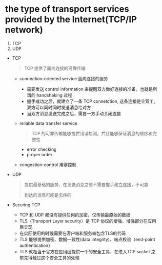# the type of transport services provided by the Internet(TCP/IP network)
1. TCP
2. UDP

- TCP

  > TCP 提供了面向连接的可靠传输

  - connection-oriented service 面向连接的服务

    - 需要发送 control information 来提醒双方做好连接的准备，也就是所谓的 handshaking 过程
    - 握手成功之后，就建立了一条 TCP connetction, 这条连接是全双工，双方可以同时同时发送消息给对方
    - 当双方消息发送完成之后，需要一方手动关闭连接

  - reliable data transfer service

    > TCP 的可靠传输能够提供错误检测，并且能够保证消息的顺序和完整性

    - error checking
    - proper order

  - congestion-control 用塞控制

- UDP

  > 提供最基础的服务，在发送消息之前不需要握手建立连接，不可靠
  >
  > 到达的消息可能是无序的

- Securing TCP

  - TCP 和 UDP 都没有提供任何的加密，仅传输最原始的数据
  - TLS（Transport Layer security）是 TCP 协议的增强，增强部分在应用层实现
  - 在实际使用的时候需要在客户端和服务端包含TLS的代码
  - TLS 能够提供加密、数据一致性(data integrity)、端点校验（end-point authentication）
  - TLS 就相当于官方在应用层提供一个的安全工具，在进入TCP socket 之前先得经过这个安全工具的处理